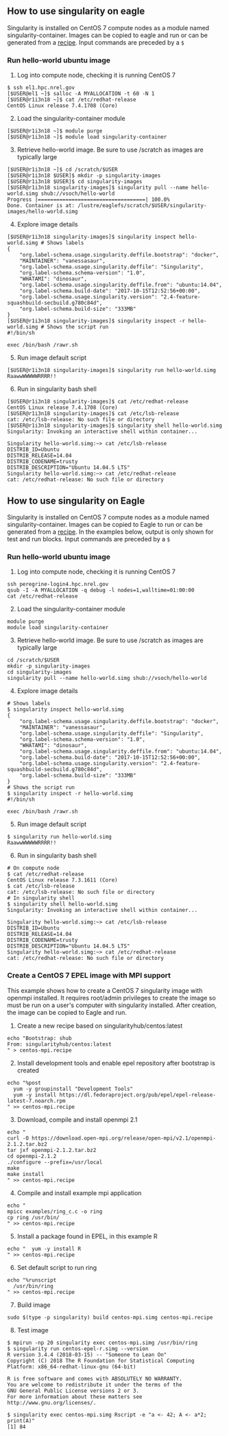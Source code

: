 ## How to use singularity on eagle
Singularity is installed on CentOS 7 compute nodes as a module named singularity-container.  Images can be copied to eagle and run or can be generated from a [recipe](http://singularity.lbl.gov/docs-recipes). Input commands are preceded by a `$`

### Run hello-world ubuntu image

1. Log into compute node, checking it is running CentOS 7

```
$ ssh el1.hpc.nrel.gov
[$USER@el1 ~]$ salloc -A MYALLOCATION -t 60 -N 1
[$USER@r1i3n18 ~]$ cat /etc/redhat-release
CentOS Linux release 7.4.1708 (Core)

```

2. Load the singularity-container module

```
[$USER@r1i3n18 ~]$ module purge
[$USER@r1i3n18 ~]$ module load singularity-container
```

3. Retrieve hello-world image.  Be sure to use /scratch as images are typically large

```
[$USER@r1i3n18 ~]$ cd /scratch/$USER
[$USER@r1i3n18 $USER]$ mkdir -p singularity-images
[$USER@r1i3n18 $USER]$ cd singularity-images
[$USER@r1i3n18 singularity-images]$ singularity pull --name hello-world.simg shub://vsoch/hello-world
Progress |===================================| 100.0%
Done. Container is at: /lustre/eaglefs/scratch/$USER/singularity-images/hello-world.simg
```

4. Explore image details

```
[$USER@r1i3n18 singularity-images]$ singularity inspect hello-world.simg # Shows labels
{
    "org.label-schema.usage.singularity.deffile.bootstrap": "docker",
    "MAINTAINER": "vanessasaur",
    "org.label-schema.usage.singularity.deffile": "Singularity",
    "org.label-schema.schema-version": "1.0",
    "WHATAMI": "dinosaur",
    "org.label-schema.usage.singularity.deffile.from": "ubuntu:14.04",
    "org.label-schema.build-date": "2017-10-15T12:52:56+00:00",
    "org.label-schema.usage.singularity.version": "2.4-feature-squashbuild-secbuild.g780c84d",
    "org.label-schema.build-size": "333MB"
}
[$USER@r1i3n18 singularity-images]$ singularity inspect -r hello-world.simg # Shows the script run
#!/bin/sh

exec /bin/bash /rawr.sh
```

5. Run image default script

```
[$USER@r1i3n18 singularity-images]$ singularity run hello-world.simg
RaawwWWWWWRRRR!!
```

6. Run in singularity bash shell

```
[$USER@r1i3n18 singularity-images]$ cat /etc/redhat-release
CentOS Linux release 7.4.1708 (Core)
[$USER@r1i3n18 singularity-images]$ cat /etc/lsb-release
cat: /etc/lsb-release: No such file or directory
[$USER@r1i3n18 singularity-images]$ singularity shell hello-world.simg
Singularity: Invoking an interactive shell within container...

Singularity hello-world.simg:~> cat /etc/lsb-release
DISTRIB_ID=Ubuntu
DISTRIB_RELEASE=14.04
DISTRIB_CODENAME=trusty
DISTRIB_DESCRIPTION="Ubuntu 14.04.5 LTS"
Singularity hello-world.simg:~> cat /etc/redhat-release
cat: /etc/redhat-release: No such file or directory
```

## How to use singularity on Eagle
Singularity is installed on CentOS 7 compute nodes as a module named singularity-container.  Images can be copied to Eagle to run or can be generated from a [recipe](http://singularity.lbl.gov/docs-recipes).  In the examples below, output is only shown for test and run blocks.  Input commands are preceded by a `$`

### Run hello-world ubuntu image

1. Log into compute node, checking it is running CentOS 7

```
ssh peregrine-login4.hpc.nrel.gov
qsub -I -A MYALLOCATION -q debug -l nodes=1,walltime=01:00:00
cat /etc/redhat-release
```

2. Load the singularity-container module

```
module purge
module load singularity-container
```

3. Retrieve hello-world image.  Be sure to use /scratch as images are typically large

```
cd /scratch/$USER
mkdir -p singularity-images
cd singularity-images
singularity pull --name hello-world.simg shub://vsoch/hello-world
```

4. Explore image details

```
# Shows labels
$ singularity inspect hello-world.simg
{
    "org.label-schema.usage.singularity.deffile.bootstrap": "docker",
    "MAINTAINER": "vanessasaur",
    "org.label-schema.usage.singularity.deffile": "Singularity",
    "org.label-schema.schema-version": "1.0",
    "WHATAMI": "dinosaur",
    "org.label-schema.usage.singularity.deffile.from": "ubuntu:14.04",
    "org.label-schema.build-date": "2017-10-15T12:52:56+00:00",
    "org.label-schema.usage.singularity.version": "2.4-feature-squashbuild-secbuild.g780c84d",
    "org.label-schema.build-size": "333MB"
}
# Shows the script run
$ singularity inspect -r hello-world.simg
#!/bin/sh

exec /bin/bash /rawr.sh
```

5. Run image default script

```
$ singularity run hello-world.simg
RaawwWWWWWRRRR!!
```

6. Run in singularity bash shell

```
# On compute node
$ cat /etc/redhat-release
CentOS Linux release 7.3.1611 (Core)
$ cat /etc/lsb-release
cat: /etc/lsb-release: No such file or directory
# In singularity shell
$ singularity shell hello-world.simg
Singularity: Invoking an interactive shell within container...

Singularity hello-world.simg:~> cat /etc/lsb-release
DISTRIB_ID=Ubuntu
DISTRIB_RELEASE=14.04
DISTRIB_CODENAME=trusty
DISTRIB_DESCRIPTION="Ubuntu 14.04.5 LTS"
Singularity hello-world.simg:~> cat /etc/redhat-release
cat: /etc/redhat-release: No such file or directory
```


### Create a CentOS 7 EPEL image with MPI support

This example shows how to create a CentOS 7 singularity image with openmpi installed.  It requires root/admin privileges to create the image so must be run on a user's computer with singularity installed.  After creation, the image can be copied to Eagle and run.

1. Create a new recipe based on singularityhub/centos:latest

```
echo "Bootstrap: shub
From: singularityhub/centos:latest
" > centos-mpi.recipe
```

2. Install development tools and enable epel repository after bootstrap is created

```
echo "%post
  yum -y groupinstall "Development Tools"
  yum -y install https://dl.fedoraproject.org/pub/epel/epel-release-latest-7.noarch.rpm
" >> centos-mpi.recipe
```

3. Download, compile and install openmpi 2.1

```
echo "
curl -O https://download.open-mpi.org/release/open-mpi/v2.1/openmpi-2.1.2.tar.bz2
tar jxf openmpi-2.1.2.tar.bz2
cd openmpi-2.1.2
./configure --prefix=/usr/local
make
make install
" >> centos-mpi.recipe
```

4. Compile and install example mpi application

```
echo "
mpicc examples/ring_c.c -o ring
cp ring /usr/bin/
" >> centos-mpi.recipe

```

5. Install a package found in EPEL, in this example R

```
echo "  yum -y install R
" >> centos-mpi.recipe
```

6. Set default script to run ring

```
echo "%runscript
  /usr/bin/ring
" >> centos-mpi.recipe
```

7. Build image

```
sudo $(type -p singularity) build centos-mpi.simg centos-mpi.recipe
```

8. Test image

```
$ mpirun -np 20 singularity exec centos-mpi.simg /usr/bin/ring
$ singularity run centos-epel-r.simg --version
R version 3.4.4 (2018-03-15) -- "Someone to Lean On"
Copyright (C) 2018 The R Foundation for Statistical Computing
Platform: x86_64-redhat-linux-gnu (64-bit)

R is free software and comes with ABSOLUTELY NO WARRANTY.
You are welcome to redistribute it under the terms of the
GNU General Public License versions 2 or 3.
For more information about these matters see
http://www.gnu.org/licenses/.

$ singularity exec centos-mpi.simg Rscript -e "a <- 42; A <- a*2; print(A)"
[1] 84
```

